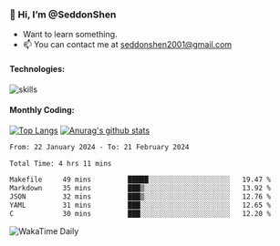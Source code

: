 ### 👋 Hi, I’m @SeddonShen
- Want to learn something.
- 📫 You can contact me at seddonshen2001@gmail.com

#### Technologies:

![skills](https://skillicons.dev/icons?i=scala,js,html,css,bootstrap,jquery,c,cpp,cloudflare,django,docker,flask,git,github,githubactions,linux,latex,mysql,nodejs,ps,php,pr,py,raspberrypi,redis,unreal,v,vscode,vue,bash)

#### Monthly Coding:
[![Top Langs](https://github-readme-stats.vercel.app/api/top-langs?username=seddonshen&show_icons=true&locale=en&layout=compact&hide=html&langs_count=8)](https://github.com/SeddonShen/)
[![Anurag's github stats](https://github-readme-stats.vercel.app/api?username=SeddonShen&count_private=true&show_icons=true)](https://github.com/anuraghazra/github-readme-stats)
<!--START_SECTION:waka-->

```txt
From: 22 January 2024 - To: 21 February 2024

Total Time: 4 hrs 11 mins

Makefile     49 mins         █████░░░░░░░░░░░░░░░░░░░░   19.47 %
Markdown     35 mins         ███▒░░░░░░░░░░░░░░░░░░░░░   13.92 %
JSON         32 mins         ███▒░░░░░░░░░░░░░░░░░░░░░   12.76 %
YAML         31 mins         ███░░░░░░░░░░░░░░░░░░░░░░   12.65 %
C            30 mins         ███░░░░░░░░░░░░░░░░░░░░░░   12.20 %
```

<!--END_SECTION:waka-->

![WakaTime Daily](https://wakatime.com/share/@seddon2001/61a7e342-5f12-4fea-bf92-1fac161e97d6.svg)
<!---
SeddonShen/SeddonShen is a ✨ special ✨ repository because its `README.md` (this file) appears on your GitHub profile.
You can click the Preview link to take a look at your changes.
--->
